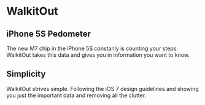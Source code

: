 # WalkitOut

## iPhone 5S Pedometer

The new M7 chip in the iPhone 5S constanly is counting your steps. WalkitOut takes this data and gives you in information you want to know.

## Simplicity

WalkitOut strives simple. Following the iOS 7 design guidelines and showing you just the important data and removing all the clutter. 

